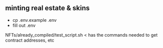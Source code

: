 ## minting real estate & skins

- cp .env.example .env
- fill out .env

NFTs/already_compiled/test_script.sh < has the commands needed to get contract addresses, etc
